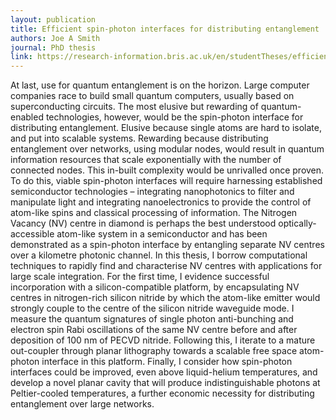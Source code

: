 ```yaml
---
layout: publication
title: Efficient spin-photon interfaces for distributing entanglement
authors: Joe A Smith
journal: PhD thesis
link: https://research-information.bris.ac.uk/en/studentTheses/efficient-spin-photon-interfaces-for-distributing-entanglement
---
```


At last, use for quantum entanglement is on the horizon. Large computer companies race to build small quantum computers, usually based on superconducting circuits. The most elusive but rewarding of quantum-enabled technologies, however, would be the spin-photon interface for distributing entanglement. Elusive because single atoms are hard to isolate, and put into scalable systems. Rewarding because distributing entanglement over networks, using modular nodes, would result in quantum information resources that scale exponentially with the number of connected nodes. This in-built complexity would be unrivalled once proven. To do this, viable spin-photon interfaces will require harnessing established semiconductor technologies – integrating nanophotonics to filter and manipulate light and integrating nanoelectronics to provide the control of atom-like spins and classical processing of information. The Nitrogen Vacancy (NV) centre in diamond is perhaps the best understood optically-accessible atom-like system in a semiconductor and has been demonstrated as a spin-photon interface by entangling separate NV centres over a kilometre photonic channel. In this thesis, I borrow computational techniques to rapidly find and characterise NV centres with applications for large scale integration. For the first time, I evidence successful incorporation with a silicon-compatible platform, by encapsulating NV centres in nitrogen-rich silicon nitride by which the atom-like emitter would strongly couple to the centre of the silicon nitride waveguide mode. I measure the quantum signatures of single photon anti-bunching and electron spin Rabi oscillations of the same NV centre before and after deposition of 100 nm of PECVD nitride. Following this, I iterate to a mature out-coupler through planar lithography towards a scalable free space atom-photon interface in this platform. Finally, I consider how spin-photon interfaces could be improved, even above liquid-helium temperatures, and develop a novel planar cavity that will produce indistinguishable photons at Peltier-cooled temperatures, a further economic necessity for distributing entanglement over large networks.


